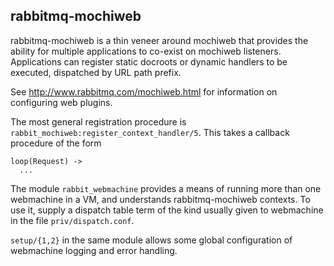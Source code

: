 rabbitmq-mochiweb
-----------------

rabbitmq-mochiweb is a thin veneer around mochiweb that provides the
ability for multiple applications to co-exist on mochiweb
listeners. Applications can register static docroots or dynamic
handlers to be executed, dispatched by URL path prefix.

See http://www.rabbitmq.com/mochiweb.html for information on
configuring web plugins.

The most general registration procedure is
`rabbit_mochiweb:register_context_handler/5`. This takes a callback
procedure of the form

    loop(Request) ->
      ...

The module `rabbit_webmachine` provides a means of running more than
one webmachine in a VM, and understands rabbitmq-mochiweb contexts. To
use it, supply a dispatch table term of the kind usually given to
webmachine in the file `priv/dispatch.conf`.

`setup/{1,2}` in the same module allows some global configuration of
webmachine logging and error handling.

